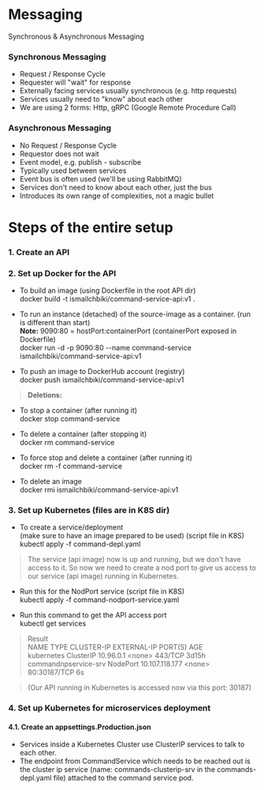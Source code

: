 # Messaging

Synchronous & Asynchronous Messaging

### Synchronous Messaging

- Request / Response Cycle
- Requester will "wait" for response
- Externally facing services usually synchronous (e.g. http requests)
- Services usually need to "know" about each other
- We are using 2 forms: Http, gRPC (Google Remote Procedure Call)

### Asynchronous Messaging

- No Request / Response Cycle
- Requestor does not wait
- Event model, e.g. publish - subscribe
- Typically used between services
- Event bus is often used (we'll be using RabbitMQ)
- Services don't need to know about each other, just the bus
- Introduces its own range of complexities, not a magic bullet

# Steps of the entire setup

### 1. Create an API

### 2. Set up Docker for the API

- To build an image (using Dockerfile in the root API dir)<br>
  docker build -t ismailchbiki/command-service-api:v1 .

- To run an instance (detached) of the source-image as a container. (run is different than start)<br>
  <b>Note:</b> 9090:80 = hostPort:containerPort (containerPort exposed in Dockerfile)<br>
  docker run -d -p 9090:80 --name command-service ismailchbiki/command-service-api:v1

- To push an image to DockerHub account (registry)<br>
  docker push ismailchbiki/command-service-api:v1

> **Deletions:**

- To stop a container (after running it)<br>
  docker stop command-service

- To delete a container (after stopping it)<br>
  docker rm command-service

- To force stop and delete a container (after running it)<br>
  docker rm -f command-service

- To delete an image<br>
  docker rmi ismailchbiki/command-service-api:v1

### 3. Set up Kubernetes (files are in K8S dir)

- To create a service/deployment<br>
  (make sure to have an image prepared to be used) (script file in K8S)<br>
  kubectl apply -f command-depl.yaml

> The service (api image) now is up and running, but we don't have access to it. So now we need to create a nod port to give us access to our service (api image) running in Kubernetes.

- Run this for the NodPort service (script file in K8S)<br>
  kubectl apply -f command-nodport-service.yaml<br>

- Run this command to get the API access port<br>
  kubectl get services<br>

> Result<br>
> NAME TYPE CLUSTER-IP EXTERNAL-IP PORT(S) AGE<br>
> kubernetes ClusterIP 10.96.0.1 <none<none>> 443/TCP 3d15h<br>
> commandnpservice-srv NodePort 10.107.118.177 <none<none>> 80:30187/TCP 6s<br>

> (Our API running in Kubernetes is accessed now via this port: 30187)

### 4. Set up Kubernetes for microservices deployment

#### 4.1. Create an appsettings.Production.json

- Services inside a Kubernetes Cluster use ClusterIP services to talk to each other.
- The endpoint from CommandService which needs to be reached out is the cluster ip service (name: commands-clusterip-srv in the commands-depl.yaml file) attached to the command service pod.
